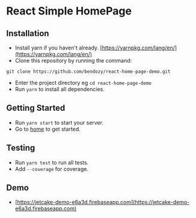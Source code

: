 # React Simple HomePage

## Installation

- Install yarn if you haven't already. [https://yarnpkg.com/lang/en/](https://yarnpkg.com/lang/en/)
- Clone this repository by running the command:

```
git clone https://github.com/bendozy/react-home-page-demo.git

```

- Enter the project directory eg `cd react-home-page-demo`
- Run `yarn` to install all dependencies.

## Getting Started

- Run `yarn start` to start your server.
- Go to [home](http://localhost:3000) to get started.

## Testing

- Run `yarn test` to run all tests.
- Add `--coverage` for coverage.

## Demo

- [https://jetcake-demo-e6a3d.firebaseapp.com](https://jetcake-demo-e6a3d.firebaseapp.com)

